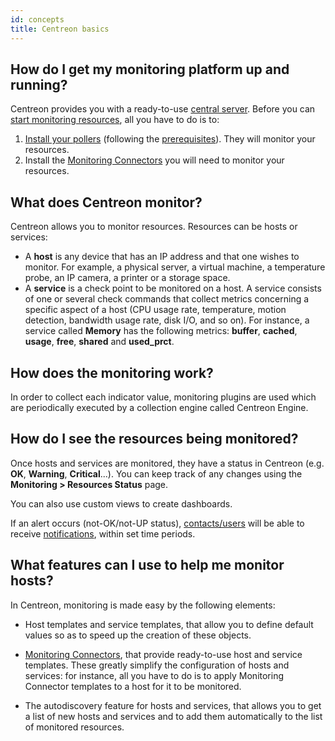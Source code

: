 ```yaml
---
id: concepts
title: Centreon basics
---
```


## How do I get my monitoring platform up and running?

Centreon provides you with a ready-to-use [central server](architecture.md). Before you can [start monitoring resources](monitoring.md), all you have to do is to:

1. [Install your pollers](../installation/deploy-poller.md) (following the [prerequisites](../installation/prerequisites.md)). They will monitor your resources.
2. Install the [Monitoring Connectors](../monitoring/pluginpacks.md) you will need to monitor your resources.

## What does Centreon monitor?

Centreon allows you to monitor resources. Resources can be hosts or services:

* A **host** is any device that has an IP address and that one wishes to monitor.
For example, a physical server, a virtual machine, a temperature probe, an IP camera, a printer or a storage space.
* A **service** is a check point to be monitored on a host. A service consists of one or several check commands that collect metrics concerning a specific aspect of a host (CPU usage rate, temperature, motion detection, bandwidth usage rate, disk I/O, and so on). For instance, a service called **Memory** has the following metrics: **buffer**, **cached**, **usage**, **free**, **shared** and **used_prct**.

## How does the monitoring work?

In order to collect each indicator value, monitoring plugins are used which are periodically executed by a collection engine called Centreon Engine.

## How do I see the resources being monitored?

Once hosts and services are monitored, they have a status in Centreon (e.g. **OK**, **Warning**, **Critical**...). You can keep track of any changes using the **Monitoring > Resources Status** page.

You can also use custom views to create dashboards.

If an alert occurs (not-OK/not-UP status), [contacts/users](../users/users.md) will be able to receive [notifications](../alerts-notifications/notif-configuration.md), within set time periods.

## What features can I use to help me monitor hosts?

In Centreon, monitoring is made easy by the following elements:

* Host templates and service templates, that allow you to define default values so as to speed up the creation of these objects.

* [Monitoring Connectors](../monitoring/pluginpacks.md), that provide ready-to-use host and service templates. These greatly simplify the configuration of hosts and services: for instance, all you have to do is to apply Monitoring Connector templates to a host for it to be monitored.

* The autodiscovery feature for hosts and services, that allows you to get a list of new hosts and services and to add them automatically to the list of monitored resources.
